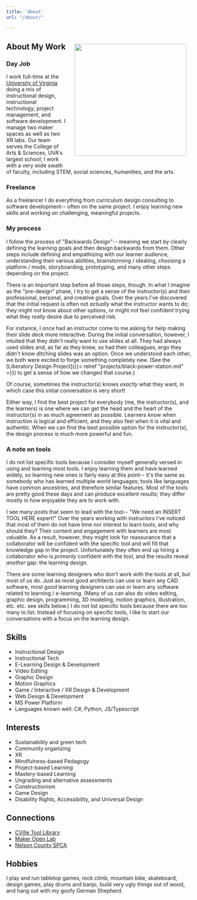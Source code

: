 ```yaml
---
title: 'About'
url: "/about/"

---
```


<img src="/images/about.jpg" align="right" width="300" style="padding: 20px"/>

## About My Work

### Day Job

I work full-time at the [University of Virginia](https://learningdesign.as.virginia.edu/jason-bennett) doing a mix of instructional design, instructional technology, project management, and software development. I manage two maker spaces as well as two XR labs. Our team serves the College of Arts & Sciences, UVA's largest school; I work with a very wide swath of faculty, including STEM, social sciences, humanities, and the arts. 

### Freelance

As a freelancer I do everything from curriculum design consulting to software development-- often on the same project. I enjoy learning new skills and working on challenging, meaningful projects.

### My process

I follow the process of "Backwards Design"-- meaning we start by clearly defining the learning goals and then design backwards from them. Other steps include defining and empathizing with our learner audience, understanding their various abilities, brainstorming / ideating, choosing a platform / mode, storyboarding, prototyping, and many other steps depending on the project. 

There is an important step before all those steps, though. In what I imagine as the "pre-design" phase, I try to get a sense of the instructor(s) and their professional, personal, and creative goals. Over the years I've discovered that the initial request is often not *actually* what the instructor wants to do; they might not know about other options, or might not feel confident trying what they *really* desire due to perceived risk. 

For instance, I once had an instructor come to me asking for help making their slide deck more interactive. During the initial conversation, however, I intuited that they didn't really want to use slides at all. They had always used slides and, as far as they knew, so had their colleagues, ergo they didn't know ditching slides was an option. Once we understood each other, we both were excited to forge something completely new. (See the [Liberatory Design Project]({{< relref "projects/black-power-station.md" >}}) to get a sense of how we changed that course.) 

Of course, sometimes the instructor(s) knows *exactly* what they want, in which case this initial conversation is very short! 

Either way, I find the best project for everybody (me, the instructor(s), and the learners) is one where we can get the head and the heart of the instructor(s) in as much agreement as possible. Learners know when instruction is logical and efficient, and they also feel when it is vital and authentic. When we can find the best possible option for the instructor(s), the design process is much more powerful and fun.

### A note on tools

I do not list specific tools because I consider myself generally versed in using and learning most tools. I enjoy learning them and have learned widely, so learning new ones is fairly easy at this point-- it's the same as somebody who has learned multiple world languages; tools like languages have common ancestries, and therefore similar features. Most of the tools are pretty good these days and can produce excellent results; they differ mostly in how enjoyable they are to work with.

I see many posts that seem to lead with the tool-- "We need an INSERT TOOL HERE expert!" Over the years working with instructors I've noticed that most of them do not have time nor interest to learn tools, and why should they? Their content and engagement with learners are most valuable. As a result, however, they might look for reassurance that a collaborator will be confident with the specific tool and will fill that knowledge gap in the project. Unfortunately they often end up hiring a collaborator who is *primarily* confident with the tool, and the results reveal *another* gap: the learning design.

There are some learning designers who don't work with the tools at all, but most of us do. Just as most good architects can use or learn any CAD software, most good learning designers can use or learn any software related to learning / e-learning. (Many of us can also do video editing, graphic design, programming, 3D modeling, motion graphics, illustration, etc. etc. see skills below.) I do not list specific tools because there are too many to list. Instead of focusing on specific tools, I like to start our conversations with a focus on the learning design. 


## Skills

* Instructional Design 
* Instructional Tech
* E-Learning Design & Development
* Video Editing 
* Graphic Design
* Motion Graphics
* Game / Interactive / XR Design & Development
* Web Design & Development
* MS Power Platform
* Languages known well: C#, Python, JS/Typescript

## Interests

* Sustainability and green tech
* Community organizing
* XR
* Mindfulness-based Pedagogy
* Project-based Learning
* Mastery-based Learning
* Ungrading and alternative assessments
* Constructionism
* Game Design
* Disability Rights, Accessibility, and Universal Design

## Connections
* [CVille Tool Library](https://cvilletoollibrary.com/)
* [Maker Open Lab](https://mol.as.virginia.edu)
* [Nelson County SPCA](https://www.nelsonspca.org/)

## Hobbies

I play and run tabletop games, rock climb, mountain bike, skateboard, design games, play drums and banjo, build very ugly things out of wood, and hang out with my goofy German Shepherd. 

